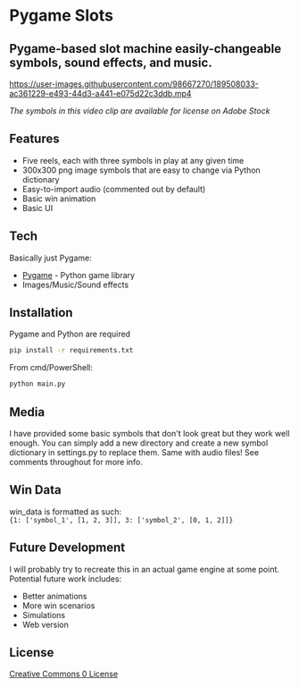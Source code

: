 # Pygame Slots
## Pygame-based slot machine easily-changeable symbols, sound effects, and music.



https://user-images.githubusercontent.com/98667270/189508033-ac361229-e493-44d3-a441-e075d22c3ddb.mp4

_The symbols in this video clip are available for license on Adobe Stock_

## Features

- Five reels, each with three symbols in play at any given time
- 300x300 png image symbols that are easy to change via Python dictionary
- Easy-to-import audio (commented out by default)
- Basic win animation
- Basic UI

## Tech

Basically just Pygame:

- [Pygame] - Python game library
- Images/Music/Sound effects

## Installation

Pygame and Python are required

```sh
pip install -r requirements.txt
```

From cmd/PowerShell:

```sh
python main.py
```

## Media

I have provided some basic symbols that don't look great but they work well enough.  You can simply add a new directory and create a new symbol dictionary in settings.py to replace them.  Same with audio files!  See comments throughout for more info.

## Win Data
win_data is formatted as such:  
`{1: ['symbol_1', [1, 2, 3]], 3: ['symbol_2', [0, 1, 2]]}` 

## Future Development
I will probably try to recreate this in an actual game engine at some point.  Potential future work includes:
- Better animations
- More win scenarios
- Simulations
- Web version
## License

[Creative Commons 0 License]

[//]: # (These are reference links used in the body of this note and get stripped out when the markdown processor does its job. There is no need to format nicely because it shouldn't be seen. Thanks SO - http://stackoverflow.com/questions/4823468/store-comments-in-markdown-syntax)
   [Pygame]: <https://www.pygame.org/docs/>
   [Creative Commons 0 License]: <https://creativecommons.org/share-your-work/public-domain/cc0/>
   
